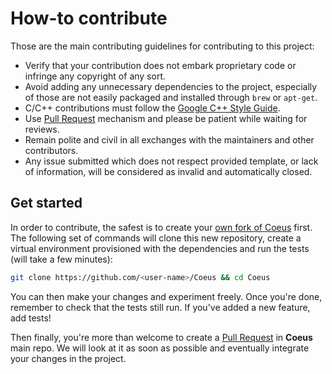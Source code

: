 # How-to contribute

Those are the main contributing guidelines for contributing to this project:

- Verify that your contribution does not embark proprietary code or infringe any copyright of any sort.
- Avoid adding any unnecessary dependencies to the project, especially of those are not easily packaged and installed through `brew` or `apt-get`.
- C/C++ contributions must follow the [Google C++ Style Guide](https://google.github.io/styleguide/cppguide.html#Run-Time_Type_Information__RTTI_).
- Use [Pull Request](https://help.github.com/en/github/collaborating-with-issues-and-pull-requests/about-pull-requests) mechanism and please be patient while waiting for reviews.
- Remain polite and civil in all exchanges with the maintainers and other contributors.
- Any issue submitted which does not respect provided template, or lack of information, will be considered as invalid and automatically closed.

## Get started

In order to contribute, the safest is to create your [own fork of Coeus](https://help.github.com/en/github/getting-started-with-github/fork-a-repo) first. The following set of commands will clone this new repository, create a virtual environment provisioned with the dependencies and run the tests (will take a few minutes):

```bash
git clone https://github.com/<user-name>/Coeus && cd Coeus
```

You can then make your changes and experiment freely. Once you're done, remember to check that the tests still run. If you've added a new feature, add tests!

Then finally, you're more than welcome to create a [Pull Request](https://help.github.com/en/github/collaborating-with-issues-and-pull-requests/creating-a-pull-request-from-a-fork) in **Coeus** main repo. We will look at it as soon as possible and eventually integrate your changes in the project.
